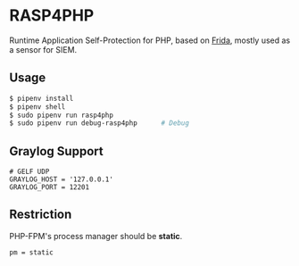 # RASP4PHP

Runtime Application Self-Protection for PHP, based on [Frida](https://www.frida.re), mostly used as a sensor for SIEM.


## Usage

```bash
$ pipenv install
$ pipenv shell
$ sudo pipenv run rasp4php
$ sudo pipenv run debug-rasp4php      # Debug
```

## Graylog Support

```
# GELF UDP
GRAYLOG_HOST = '127.0.0.1'
GRAYLOG_PORT = 12201
```

## Restriction

PHP-FPM's process manager should be **static**.

```
pm = static
```